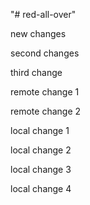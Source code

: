 "# red-all-over" 

new changes

second changes

third change

remote change 1

remote change 2

local change 1

local change 2

local change 3

local change 4
